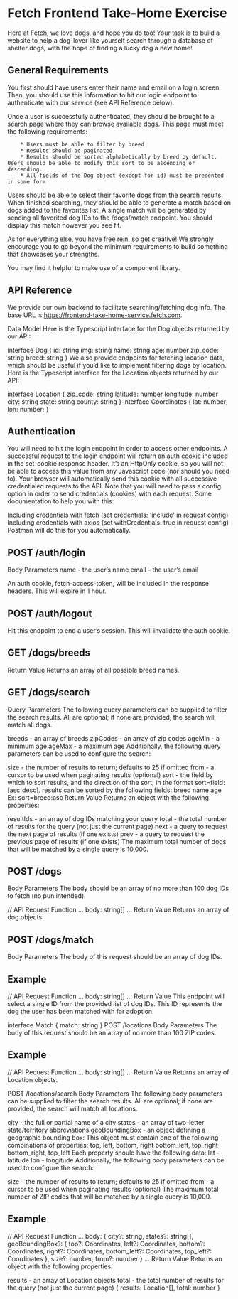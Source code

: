 # Fetch Frontend Take-Home Exercise

Here at Fetch, we love dogs, and hope you do too! Your task is to build a website to help a dog-lover like yourself search through a database of shelter dogs, with the hope of finding a lucky dog a new home!

## General Requirements
You first should have users enter their name and email on a login screen. Then, you should use this information to hit our login endpoint to authenticate with our service (see API Reference below).

Once a user is successfully authenticated, they should be brought to a search page where they can browse available dogs. This page must meet the following requirements:

        * Users must be able to filter by breed
        * Results should be paginated
        * Results should be sorted alphabetically by breed by default. Users should be able to modify this sort to be ascending or descending.
        * All fields of the Dog object (except for id) must be presented in some form
Users should be able to select their favorite dogs from the search results. When finished searching, they should be able to generate a match based on dogs added to the favorites list. A single match will be generated by sending all favorited dog IDs to the /dogs/match endpoint. You should display this match however you see fit.

As for everything else, you have free rein, so get creative! We strongly encourage you to go beyond the minimum requirements to build something that showcases your strengths.

You may find it helpful to make use of a component library.

## API Reference
We provide our own backend to facilitate searching/fetching dog info. The base URL is https://frontend-take-home-service.fetch.com.

Data Model
Here is the Typescript interface for the Dog objects returned by our API:

interface Dog {
    id: string
    img: string
    name: string
    age: number
    zip_code: string
    breed: string
}
We also provide endpoints for fetching location data, which should be useful if you’d like to implement filtering dogs by location. Here is the Typescript interface for the Location objects returned by our API:

interface Location {
    zip_code: string
    latitude: number
    longitude: number
    city: string
    state: string
    county: string
}
interface Coordinates {
    lat: number;
    lon: number;
}

## Authentication
You will need to hit the login endpoint in order to access other endpoints. A successful request to the login endpoint will return an auth cookie included in the set-cookie response header. It’s an HttpOnly cookie, so you will not be able to access this value from any Javascript code (nor should you need to). Your browser will automatically send this cookie with all successive credentialed requests to the API. Note that you will need to pass a config option in order to send credentials (cookies) with each request. Some documentation to help you with this:

Including credentials with fetch (set credentials: 'include' in request config)
Including credentials with axios (set withCredentials: true in request config)
Postman will do this for you automatically.

## POST /auth/login
Body Parameters
name - the user’s name
email - the user’s email

An auth cookie, fetch-access-token, will be included in the response headers. This will expire in 1 hour.

## POST /auth/logout
Hit this endpoint to end a user’s session. This will invalidate the auth cookie.

## GET /dogs/breeds
Return Value
Returns an array of all possible breed names.

## GET /dogs/search
Query Parameters
The following query parameters can be supplied to filter the search results. All are optional; if none are provided, the search will match all dogs.

breeds - an array of breeds
zipCodes - an array of zip codes
ageMin - a minimum age
ageMax - a maximum age
Additionally, the following query parameters can be used to configure the search:

size - the number of results to return; defaults to 25 if omitted
from - a cursor to be used when paginating results (optional)
sort - the field by which to sort results, and the direction of the sort; in the format sort=field:[asc|desc].
results can be sorted by the following fields:
breed
name
age
Ex: sort=breed:asc
Return Value
Returns an object with the following properties:

resultIds - an array of dog IDs matching your query
total - the total number of results for the query (not just the current page)
next - a query to request the next page of results (if one exists)
prev - a query to request the previous page of results (if one exists)
The maximum total number of dogs that will be matched by a single query is 10,000.

## POST /dogs
Body Parameters
The body should be an array of no more than 100 dog IDs to fetch (no pun intended).

// API Request Function
...
body: string[]
...
Return Value
Returns an array of dog objects

## POST /dogs/match
Body Parameters
The body of this request should be an array of dog IDs.

## Example

// API Request Function
...
body: string[]
...
Return Value
This endpoint will select a single ID from the provided list of dog IDs. This ID represents the dog the user has been matched with for adoption.

interface Match {
    match: string
}
POST /locations
Body Parameters
The body of this request should be an array of no more than 100 ZIP codes.

## Example

// API Request Function
...
body: string[]
...
Return Value
Returns an array of Location objects.

POST /locations/search
Body Parameters
The following body parameters can be supplied to filter the search results. All are optional; if none are provided, the search will match all locations.

city - the full or partial name of a city
states - an array of two-letter state/territory abbreviations
geoBoundingBox - an object defining a geographic bounding box:
This object must contain one of the following combinations of properties:
top, left, bottom, right
bottom_left, top_right
bottom_right, top_left
Each property should have the following data:
lat - latitude
lon - longitude
Additionally, the following body parameters can be used to configure the search:

size - the number of results to return; defaults to 25 if omitted
from - a cursor to be used when paginating results (optional)
The maximum total number of ZIP codes that will be matched by a single query is 10,000.

## Example

// API Request Function
...
body: {
    city?: string,
    states?: string[],
    geoBoundingBox?: {
        top?: Coordinates,
        left?: Coordinates,
        bottom?: Coordinates,
        right?: Coordinates,
        bottom_left?: Coordinates,
        top_left?: Coordinates
    },
    size?: number,
    from?: number
}
...
Return Value
Returns an object with the following properties:

results - an array of Location objects
total - the total number of results for the query (not just the current page)
{
    results: Location[],
    total: number
}